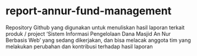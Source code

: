 # report-annur-fund-management
Repository Github yang digunakan untuk menuliskan hasil laporan terkait produk / project ‘Sistem Informasi Pengelolaan Dana Masjid An Nur Berbasis Web’ yang sedang dikerjakan, dan bisa melacak anggota tim yang melakukan perubahan dan kontribusi terhadap hasil laporan
